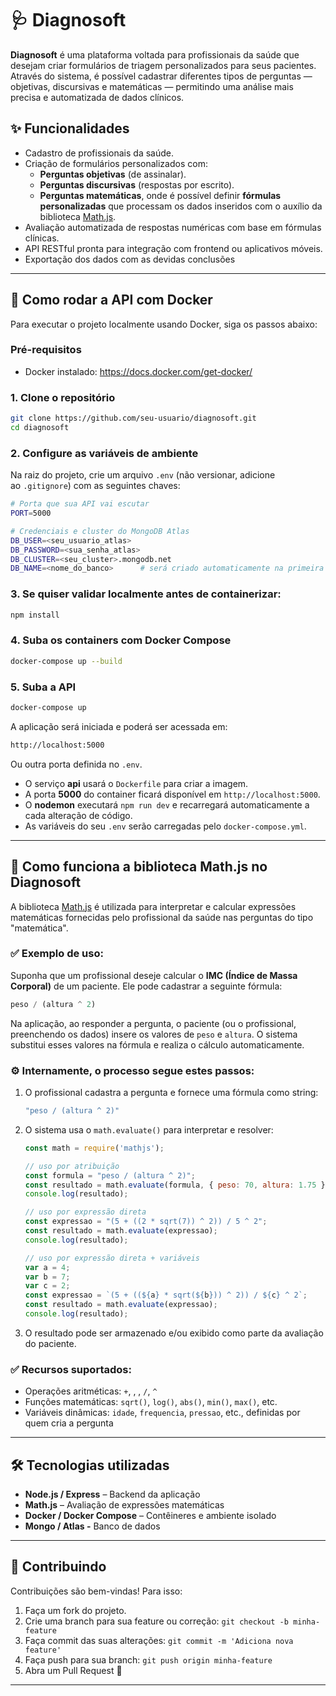 # 🩺 Diagnosoft

**Diagnosoft** é uma plataforma voltada para profissionais da saúde que desejam criar formulários de triagem personalizados para seus pacientes. Através do sistema, é possível cadastrar diferentes tipos de perguntas — objetivas, discursivas e matemáticas — permitindo uma análise mais precisa e automatizada de dados clínicos.

## ✨ Funcionalidades

- Cadastro de profissionais da saúde.
- Criação de formulários personalizados com:
    - **Perguntas objetivas** (de assinalar).
    - **Perguntas discursivas** (respostas por escrito).
    - **Perguntas matemáticas**, onde é possível definir **fórmulas personalizadas** que processam os dados inseridos com o auxílio da biblioteca [Math.js](https://mathjs.org/).
- Avaliação automatizada de respostas numéricas com base em fórmulas clínicas.
- API RESTful pronta para integração com frontend ou aplicativos móveis.
- Exportação dos dados com as devidas conclusões

---

## 🚀 Como rodar a API com Docker

Para executar o projeto localmente usando Docker, siga os passos abaixo:

### Pré-requisitos

- Docker instalado: https://docs.docker.com/get-docker/

### 1. Clone o repositório

```bash
git clone https://github.com/seu-usuario/diagnosoft.git
cd diagnosoft
```

### 2. Configure as variáveis de ambiente

Na raiz do projeto, crie um arquivo `.env` (não versionar, adicione ao `.gitignore`) com as seguintes chaves:

```bash
# Porta que sua API vai escutar
PORT=5000

# Credenciais e cluster do MongoDB Atlas
DB_USER=<seu_usuario_atlas>
DB_PASSWORD=<sua_senha_atlas>
DB_CLUSTER=<seu_cluster>.mongodb.net
DB_NAME=<nome_do_banco>      # será criado automaticamente na primeira escrita
```

### 3. Se quiser validar localmente antes de containerizar:

```bash
npm install
```

### 4. Suba os containers com Docker Compose

```bash
docker-compose up --build
```

### 5. Suba a API

```bash
docker-compose up
```

A aplicação será iniciada e poderá ser acessada em:

```bash
http://localhost:5000
```

Ou outra porta definida no `.env`.

- O serviço **api** usará o `Dockerfile` para criar a imagem.
- A porta **5000** do container ficará disponível em `http://localhost:5000`.
- O **nodemon** executará `npm run dev` e recarregará automaticamente a cada alteração de código.
- As variáveis do seu `.env` serão carregadas pelo `docker-compose.yml`.

---

## 🧮 Como funciona a biblioteca Math.js no Diagnosoft

A biblioteca [Math.js](https://mathjs.org/) é utilizada para interpretar e calcular expressões matemáticas fornecidas pelo profissional da saúde nas perguntas do tipo "matemática".

### ✅ Exemplo de uso:

Suponha que um profissional deseje calcular o **IMC (Índice de Massa Corporal)** de um paciente. Ele pode cadastrar a seguinte fórmula:

```jsx
peso / (altura ^ 2)
```

Na aplicação, ao responder a pergunta, o paciente (ou o profissional, preenchendo os dados) insere os valores de `peso` e `altura`. O sistema substitui esses valores na fórmula e realiza o cálculo automaticamente.

### ⚙️ Internamente, o processo segue estes passos:

1. O profissional cadastra a pergunta e fornece uma fórmula como string:
    
    ```jsx
    "peso / (altura ^ 2)"
    ```
    
2. O sistema usa o `math.evaluate()` para interpretar e resolver:
    
    ```jsx
    const math = require('mathjs');
    
    // uso por atribuição
    const formula = "peso / (altura ^ 2)";
    const resultado = math.evaluate(formula, { peso: 70, altura: 1.75 });
    console.log(resultado);
    
    // uso por expressão direta
    const expressao = "(5 + ((2 * sqrt(7)) ^ 2)) / 5 ^ 2";
    const resultado = math.evaluate(expressao);
    console.log(resultado);
    
    // uso por expressão direta + variáveis
    var a = 4;
    var b = 7;
    var c = 2;
    const expressao = `(5 + ((${a} * sqrt(${b})) ^ 2)) / ${c} ^ 2`;
    const resultado = math.evaluate(expressao);
    console.log(resultado);
    ```
    
3. O resultado pode ser armazenado e/ou exibido como parte da avaliação do paciente.

### ✅ Recursos suportados:

- Operações aritméticas: `+`, , , `/`, `^`
- Funções matemáticas: `sqrt()`, `log()`, `abs()`, `min()`, `max()`, etc.
- Variáveis dinâmicas: `idade`, `frequencia`, `pressao`, etc., definidas por quem cria a pergunta

---

## 🛠 Tecnologias utilizadas

- **Node.js / Express** – Backend da aplicação
- **Math.js** – Avaliação de expressões matemáticas
- **Docker / Docker Compose** – Contêineres e ambiente isolado
- **Mongo  / Atlas -** Banco de dados

---

## 🙌 Contribuindo

Contribuições são bem-vindas! Para isso:

1. Faça um fork do projeto.
2. Crie uma branch para sua feature ou correção: `git checkout -b minha-feature`
3. Faça commit das suas alterações: `git commit -m 'Adiciona nova feature'`
4. Faça push para sua branch: `git push origin minha-feature`
5. Abra um Pull Request 🚀

---
